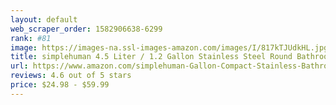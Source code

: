 ```yaml
---
layout: default 
﻿web_scraper_order: 1582906638-6299
rank: #81
image: https://images-na.ssl-images-amazon.com/images/I/817kTJUdkHL.jpg
title: simplehuman 4.5 Liter / 1.2 Gallon Stainless Steel Round Bathroom Step, Black Trash can
url: https://www.amazon.com/simplehuman-Gallon-Compact-Stainless-Bathroom/dp/B079N31YPJ/ref=zg_mw_home-garden_81?_encoding=UTF8&psc=1&refRID=VNAFRWV2J3PCK3AH2E7B
reviews: 4.6 out of 5 stars
price: $24.98 - $59.99
---
```

